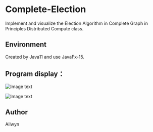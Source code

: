 # Complete-Election
Implement and visualize the Election Algorithm in Complete Graph in Principles Distributed Compute class.
## Environment
Created by Java11 and use JavaFx-15.

## Program display：
![Image text](https://github.com/Skandinaviske/Complete-Election/tree/master/Image/1.jpg)

![Image text](https://github.com/Skandinaviske/Complete-Election/tree/master/Image/2.jpg)

## Author
Ailwyn
